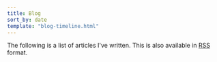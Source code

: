 ```yaml
---
title: Blog
sort_by: date
template: "blog-timeline.html"
---
```


The following is a list of articles I've written. This is also available in [RSS](/rss.xml) format.

